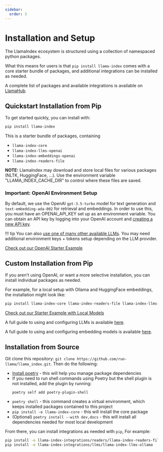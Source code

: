 ```yaml
---
sidebar:
  order: 3
---
```


# Installation and Setup

The LlamaIndex ecosystem is structured using a collection of namespaced python packages.

What this means for users is that `pip install llama-index` comes with a core starter bundle of packages, and additional integrations can be installed as needed.

A complete list of packages and available integrations is available on [LlamaHub](https://llamahub.ai/).

## Quickstart Installation from Pip

To get started quickly, you can install with:

```bash
pip install llama-index
```

This is a starter bundle of packages, containing

- `llama-index-core`
- `llama-index-llms-openai`
- `llama-index-embeddings-openai`
- `llama-index-readers-file`

**NOTE:** LlamaIndex may download and store local files for various packages (NLTK, HuggingFace, ...). Use the environment variable "LLAMA_INDEX_CACHE_DIR" to control where these files are saved.

### Important: OpenAI Environment Setup

By default, we use the OpenAI `gpt-3.5-turbo` model for text generation and `text-embedding-ada-002` for retrieval and embeddings. In order to use this, you must have an OPENAI_API_KEY set up as an environment variable.
You can obtain an API key by logging into your OpenAI account and [creating a new API key](https://platform.openai.com/account/api-keys).

!!! tip
    You can also [use one of many other available LLMs](/python/framework/module_guides/models/llms/usage_custom). You may need additional environment keys + tokens setup depending on the LLM provider.

[Check out our OpenAI Starter Example](/python/framework/getting_started/starter_example)

## Custom Installation from Pip

If you aren't using OpenAI, or want a more selective installation, you can install individual packages as needed.

For example, for a local setup with Ollama and HuggingFace embeddings, the installation might look like:

```bash
pip install llama-index-core llama-index-readers-file llama-index-llms-ollama llama-index-embeddings-huggingface
```

[Check out our Starter Example with Local Models](/python/framework/getting_started/starter_example_local)

A full guide to using and configuring LLMs is available [here](/python/framework/module_guides/models/llms).

A full guide to using and configuring embedding models is available [here](/python/framework/module_guides/models/embeddings).

## Installation from Source

Git clone this repository: `git clone https://github.com/run-llama/llama_index.git`. Then do the following:

- [Install poetry](https://python-poetry.org/docs/#installation) - this will help you manage package dependencies
- If you need to run shell commands using Poetry but the shell plugin is not installed, add the plugin by running:
  ```
  poetry self add poetry-plugin-shell
  ```
- `poetry shell` - this command creates a virtual environment, which keeps installed packages contained to this project
- `pip install -e llama-index-core` - this will install the core package
- (Optional) `poetry install --with dev,docs` - this will install all dependencies needed for most local development

From there, you can install integrations as needed with `pip`, For example:

```bash
pip install -e llama-index-integrations/readers/llama-index-readers-file
pip install -e llama-index-integrations/llms/llama-index-llms-ollama
```

